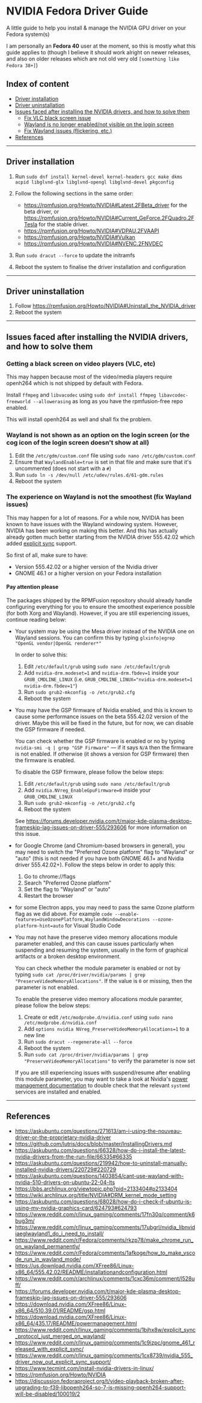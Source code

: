 # NVIDIA Fedora Driver Guide
A little guide to help you install & manage the NVIDIA GPU driver on your Fedora system(s)

I am personally an **Fedora 40** user at the moment, so this is mostly what this guide applies to (though I believe it should work alright on newer releases, and also on older releases which are not old very old `[something like Fedora 38+]`)

## Index of content
- [Driver installation](#driver-installation)
- [Driver uninstallation](#driver-uninstallation)
- [Issues faced after installing the NVIDIA drivers, and how to solve them](#issues-faced-after-installing-the-nvidia-drivers-and-how-to-solve-them)
  * [Fix VLC black screen issue](#getting-a-black-screen-on-video-players-vlc-etc)
  * [Wayland is no longer enabled/not visible on the login screen](#wayland-is-not-shown-as-an-option-on-the-login-screen-or-the-cog-icon-of-the-login-screen-doesnt-show-at-all)
  * [Fix Wayland issues (flickering, etc.)](#the-experience-on-wayland-is-not-the-smoothest-fix-wayland-issues)
- [References](#references)

-----

## Driver installation

1. Run `sudo dnf install kernel-devel kernel-headers gcc make dkms acpid libglvnd-glx libglvnd-opengl libglvnd-devel pkgconfig`

2. Follow the following sections in the same order:
   - https://rpmfusion.org/Howto/NVIDIA#Latest.2FBeta_driver for the beta driver, or https://rpmfusion.org/Howto/NVIDIA#Current_GeForce.2FQuadro.2FTesla for the stable driver.
   - https://rpmfusion.org/Howto/NVIDIA#VDPAU.2FVAAPI
   - https://rpmfusion.org/Howto/NVIDIA#Vulkan
   - https://rpmfusion.org/Howto/NVIDIA#NVENC.2FNVDEC
     
3. Run `sudo dracut --force` to update the initramfs
4. Reboot the system to finalise the driver installation and configuration

-----

## Driver uninstallation

1. Follow https://rpmfusion.org/Howto/NVIDIA#Uninstall_the_NVIDIA_driver
2. Reboot the system

-----

## Issues faced after installing the NVIDIA drivers, and how to solve them

### Getting a black screen on video players (VLC, etc)

This may happen because most of the video/media players require openh264 which is not shipped by default with Fedora.

Install `ffmpeg` and `libvacodec` using `sudo dnf install ffmpeg libavcodec-freeworld --allowerasing` as long as you have the rpmfusion-free repo enabled.

This will install openh264 as well and shall fix the problem.

### Wayland is not shown as an option on the login screen (or the cog icon of the login screen doesn't show at all)

1. Edit the `/etc/gdm/custom.conf` file using `sudo nano /etc/gdm/custom.conf`
2. Ensure that `WaylandEnable=true` is set in that file and make sure that it's uncommented (does not start with a `#`)
3. Run `sudo ln -s /dev/null /etc/udev/rules.d/61-gdm.rules`
4. Reboot the system

### The experience on Wayland is not the smoothest (fix Wayland issues)

This may happen for a lot of reasons. For a while now, NVIDIA has been known to have issues with the Wayland windowing system. However, NVIDIA has been working on making this better.
And this has actually already gotten much better starting from the NVIDIA driver 555.42.02 which added [explicit sync](https://9to5linux.com/developer-explains-why-explicit-sync-will-finally-solve-the-nvidia-wayland-issues) support.

So first of all, make sure to have:
- Version 555.42.02 or a higher version of the Nvidia driver
- GNOME 46.1 or a higher version on your Fedora installation

#### Pay attention please
The packages shipped by the RPMFusion repository should already handle configuring everything for you to ensure the smoothest experience possible (for both Xorg and Wayland). However, if you are still experiencing issues, continue reading below:

* Your system may be using the Mesa driver instead of the NVIDIA one on Wayland sessions. You can confirm this by typing `glxinfo|egrep "OpenGL vendor|OpenGL renderer*"`

  In order to solve this:
     
  1. Edit `/etc/default/grub` using `sudo nano /etc/default/grub`
  2. Add `nvidia-drm.modeset=1` and `nvidia-drm.fbdev=1` inside your `GRUB_CMDLINE_LINUX` (i.e. `GRUB_CMDLINE_LINUX="nvidia-drm.modeset=1 nvidia-drm.fbdev=1"`)
  3. Run `sudo grub2-mkconfig -o /etc/grub2.cfg`
  4. Reboot the system
 
* You may have the GSP firmware of Nvidia enabled, and this is known to cause some performance issues on the beta 555.42.02 version of the driver. Maybe this will be fixed in the future, but for now, we can disable the GSP firmware if needed.

  You can check whether the GSP firmware is enabled or no by typing `nvidia-smi -q | grep "GSP Firmware"` — if it says `N/A` then the firmware is not enabled. If otherwise (it shows a version for GSP firmware) then the firmware is enabled.

  To disable the GSP firmware, please follow the below steps:

  1. Edit `/etc/default/grub` using `sudo nano /etc/default/grub`
  2. Add `nvidia.NVreg_EnableGpuFirmware=0` inside your `GRUB_CMDLINE_LINUX`
  3. Run `sudo grub2-mkconfig -o /etc/grub2.cfg`
  4. Reboot the system

  See https://forums.developer.nvidia.com/t/major-kde-plasma-desktop-frameskip-lag-issues-on-driver-555/293606 for more information on this issue.
   
* for Google Chrome (and Chromium-based browsers in general), you may need to switch the "Preferred Ozone platform" flag to "Wayland" or "auto" (this is not needed if you have both GNOME 46.1+ and Nvidia driver 555.42.02+). Follow the steps below in order to apply this:
  1. Go to chrome://flags
  2. Search "Preferred Ozone platform"
  3. Set the flag to "Wayland" or "auto"
  4. Restart the browser
* for some Electron apps, you may need to pass the same Ozone platform flag as we did above. For example `code --enable-features=UseOzonePlatform,WaylandWindowDecorations --ozone-platform-hint=auto` for Visual Studio Code

* You may not have the preserve video memory allocations module parameter enabled, and this can cause issues particularly when suspending and resuming the system, usually in the form of graphical artifacts or a broken desktop environment.

  You can check whether the module parameter is enabled or not by typing `sudo cat /proc/driver/nvidia/params | grep "PreserveVideoMemoryAllocations"`. If the value is `0` or missing, then the parameter is not enabled.

  To enable the preserve video memory allocations module paramter, please follow the below steps:
  
  1. Create or edit `/etc/modprobe.d/nvidia.conf` using `sudo nano /etc/modprobe.d/nvidia.conf`
  2. Add `options nvidia NVreg_PreserveVideoMemoryAllocations=1` to a new line
  3. Run `sudo dracut --regenerate-all --force`
  4. Reboot the system
  5. Run `sudo cat /proc/driver/nvidia/params | grep "PreserveVideoMemoryAllocations"` to verify the parameter is now set

  If you are still experiencing issues with suspend/resume after enabling this module parameter, you may want to take a look at Nvidia's [power management documentation](https://download.nvidia.com/XFree86/Linux-x86_64/435.17/README/powermanagement.html) to double check that the relevant `systemd` services are installed and enabled.
      
-----

## References
- https://askubuntu.com/questions/271613/am-i-using-the-nouveau-driver-or-the-proprietary-nvidia-driver
- https://github.com/lutris/docs/blob/master/InstallingDrivers.md
- https://askubuntu.com/questions/66328/how-do-i-install-the-latest-nvidia-drivers-from-the-run-file/66335#66335
- https://askubuntu.com/questions/219942/how-to-uninstall-manually-installed-nvidia-drivers/220729#220729
- https://askubuntu.com/questions/1403854/cant-use-wayland-with-nvidia-510-drivers-on-ubuntu-22-04-lts
- https://bbs.archlinux.org/viewtopic.php?pid=2133404#p2133404
- https://wiki.archlinux.org/title/NVIDIA#DRM_kernel_mode_setting
- https://askubuntu.com/questions/68028/how-do-i-check-if-ubuntu-is-using-my-nvidia-graphics-card/624793#624793
- https://www.reddit.com/r/linux_gaming/comments/17fn30q/comment/k6bug3m/
- https://www.reddit.com/r/linux_gaming/comments/17ubgrl/nvidia_libnvidiaeglwayland1_do_i_need_to_install/
- https://www.reddit.com/r/Fedora/comments/rkzp78/make_chrome_run_on_wayland_permanently/
- https://www.reddit.com/r/Fedora/comments/1afkoge/how_to_make_vscode_run_in_wayland_mode/
- https://us.download.nvidia.com/XFree86/Linux-x86_64/555.42.02/README/installationandconfiguration.html
- https://www.reddit.com/r/archlinux/comments/1cxc36m/comment/l528uff/
- https://forums.developer.nvidia.com/t/major-kde-plasma-desktop-frameskip-lag-issues-on-driver-555/293606
- https://download.nvidia.com/XFree86/Linux-x86_64/510.39.01/README/gsp.html
- https://download.nvidia.com/XFree86/Linux-x86_64/435.17/README/powermanagement.html
- https://www.reddit.com/r/linux_gaming/comments/1bjhx8w/explicit_sync_protocol_just_merged_on_wayland/
- https://www.reddit.com/r/linux_gaming/comments/1c9izpc/gnome_461_released_with_explicit_sync/
- https://www.reddit.com/r/linux_gaming/comments/1cx8739/nvidia_555_driver_now_out_explicit_sync_support/
- https://www.tecmint.com/install-nvidia-drivers-in-linux/
- https://rpmfusion.org/Howto/NVIDIA
- https://discussion.fedoraproject.org/t/video-playback-broken-after-upgrading-to-f39-libopenh264-so-7-is-missing-openh264-support-will-be-disabled/100019/2
